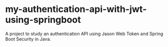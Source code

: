 # my-authentication-api-with-jwt-using-springboot
A project to study an authentication API using Jason Web Token and Spring Boot Security in Java.
